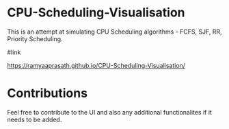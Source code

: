 # CPU-Scheduling-Visualisation

This is an attempt at simulating CPU Scheduling algorithms - FCFS, SJF, RR, Priority Scheduling.

#link

https://ramyaaprasath.github.io/CPU-Scheduling-Visualisation/

# Contributions
 
Feel free to contribute to the UI and also any additional functionalites if it needs to be added.
